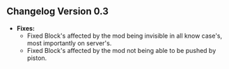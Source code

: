 ## Changelog Version 0.3
* **Fixes:**
  * Fixed Block's affected by the mod being invisible in all know case's, most importantly on server's.
  * Fixed Block's affected by the mod not being able to be pushed by piston.